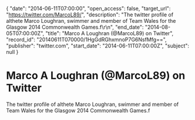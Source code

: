 {
  "date": "2014-06-11T07:00:00", 
  "open_access": false, 
  "target_url": "https://twitter.com/MarcoL89/", 
  "description": "The twitter profile of althete Marco Loughran, swimmer and member of Team Wales for the Glasgow 2014 Commonwealth Games.f\r\n", 
  "end_date": "2014-08-05T07:00:00Z", 
  "title": "Marco A Loughran (@MarcoL89) on Twitter", 
  "record_id": "20140611T070000/1HgGdRGhxmnoP7G6NsfMfg==", 
  "publisher": "twitter.com", 
  "start_date": "2014-06-11T07:00:00Z", 
  "subject": null
}

# Marco A Loughran (@MarcoL89) on Twitter

The twitter profile of althete Marco Loughran, swimmer and member of Team Wales for the Glasgow 2014 Commonwealth Games.f
